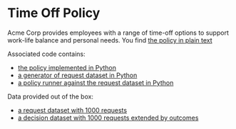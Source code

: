 # Time Off Policy

Acme Corp provides employees with a range of time-off options to support work-life balance and personal needs. 
You find [the policy in plain text](acme_time_off.txt)

Associated code contains:
- [the policy implemented in Python](acme_time_off.py)
- [a generator of request dataset in Python](acme_time_off_data_generator.py)
- [a policy runner against the request dataset in Python](acme_time_off_runner.py)

Data provided out of the box:
- [a request dataset with 1000 requests](acme_time_off_requests_1000.csv)
- [a decision dataset with 1000 requests extended by outcomes](acme_time_off_decisions_1000.csv)

